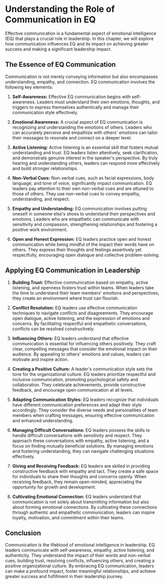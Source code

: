 Understanding the Role of Communication in EQ
========================================================

Effective communication is a fundamental aspect of emotional intelligence (EQ) that plays a crucial role in leadership. In this chapter, we will explore how communication influences EQ and its impact on achieving greater success and making a significant leadership impact.

**The Essence of EQ Communication**
-----------------------------------

Communication is not merely conveying information but also encompasses understanding, empathy, and connection. EQ communication involves the following key elements:

1. **Self-Awareness:** Effective EQ communication begins with self-awareness. Leaders must understand their own emotions, thoughts, and triggers to express themselves authentically and manage their communication style effectively.

2. **Emotional Awareness:** A crucial aspect of EQ communication is recognizing and understanding the emotions of others. Leaders who can accurately perceive and empathize with others' emotions can tailor their messages to resonate and connect on a deeper level.

3. **Active Listening:** Active listening is an essential skill that fosters mutual understanding and trust. EQ leaders listen attentively, seek clarification, and demonstrate genuine interest in the speaker's perspective. By truly hearing and understanding others, leaders can respond more effectively and build stronger relationships.

4. **Non-Verbal Cues:** Non-verbal cues, such as facial expressions, body language, and tone of voice, significantly impact communication. EQ leaders pay attention to their own non-verbal cues and are attuned to those of others. They use non-verbal cues to convey empathy, understanding, and respect.

5. **Empathy and Understanding:** EQ communication involves putting oneself in someone else's shoes to understand their perspectives and emotions. Leaders who are empathetic can communicate with sensitivity and compassion, strengthening relationships and fostering a positive work environment.

6. **Open and Honest Expression:** EQ leaders practice open and honest communication while being mindful of the impact their words have on others. They express their thoughts and feelings assertively yet respectfully, encouraging open dialogue and collective problem-solving.

**Applying EQ Communication in Leadership**
-------------------------------------------

1. **Building Trust:** Effective communication based on empathy, active listening, and openness fosters trust within teams. When leaders take the time to understand their team members' emotions and perspectives, they create an environment where trust can flourish.

2. **Conflict Resolution:** EQ leaders use effective communication techniques to navigate conflicts and disagreements. They encourage open dialogue, active listening, and the expression of emotions and concerns. By facilitating respectful and empathetic conversations, conflicts can be resolved constructively.

3. **Influencing Others:** EQ leaders understand that effective communication is essential for influencing others positively. They craft clear, compelling messages that consider the emotional impact on their audience. By appealing to others' emotions and values, leaders can motivate and inspire action.

4. **Creating a Positive Culture:** A leader's communication style sets the tone for the organizational culture. EQ leaders prioritize respectful and inclusive communication, promoting psychological safety and collaboration. They celebrate achievements, provide constructive feedback, and encourage open communication at all levels.

5. **Adapting Communication Styles:** EQ leaders recognize that individuals have different communication preferences and adapt their style accordingly. They consider the diverse needs and personalities of team members when crafting messages, ensuring effective communication and enhanced understanding.

6. **Managing Difficult Conversations:** EQ leaders possess the skills to handle difficult conversations with sensitivity and respect. They approach these conversations with empathy, active listening, and a focus on finding mutually beneficial solutions. By managing emotions and fostering understanding, they can navigate challenging situations effectively.

7. **Giving and Receiving Feedback:** EQ leaders are skilled in providing constructive feedback with empathy and tact. They create a safe space for individuals to share their thoughts and concerns openly. When receiving feedback, they remain open-minded, appreciating the opportunity for growth and development.

8. **Cultivating Emotional Connection:** EQ leaders understand that communication is not solely about transmitting information but also about forming emotional connections. By cultivating these connections through authentic and empathetic communication, leaders can inspire loyalty, motivation, and commitment within their teams.

**Conclusion**
--------------

Communication is the lifeblood of emotional intelligence in leadership. EQ leaders communicate with self-awareness, empathy, active listening, and authenticity. They understand the impact of their words and non-verbal cues, building trust, resolving conflicts, influencing others, and creating a positive organizational culture. By embracing EQ communication, leaders can make a profound impact, foster meaningful relationships, and achieve greater success and fulfillment in their leadership journey.

